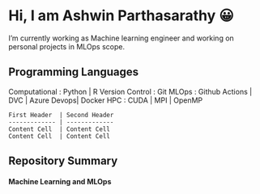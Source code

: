 # Hi, I am Ashwin Parthasarathy 😀
  I’m currently working as Machine learning engineer and working on personal projects in MLOps scope.
  
## Programming Languages ##
  Computational           : Python | R
  Version Control         : Git
  MLOps                   : Github Actions | DVC | Azure Devops| Docker
  HPC                     : CUDA | MPI | OpenMP

  ```
  First Header  | Second Header
  ------------- | -------------
  Content Cell  | Content Cell
  Content Cell  | Content Cell
```
  
## Repository Summary ##

#### Machine Learning and MLOps ####


